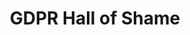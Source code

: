 ---
title: "GDPR Hall of Shame"
categories: ["Web"]

link:
    url: "https://gdprhallofshame.com/"
    dead: true

message: "When the implementation of the GDPR does not go exactly as planned..."
---